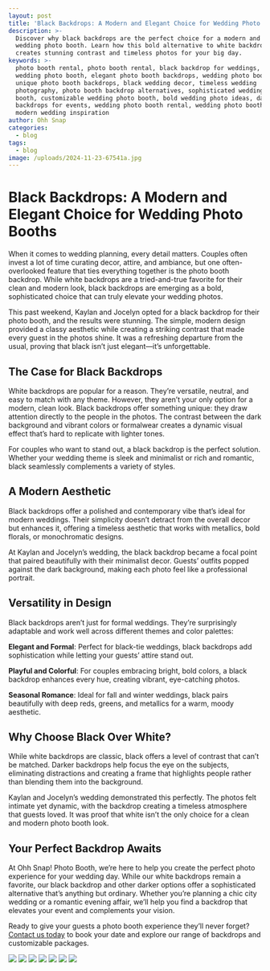 ```yaml
---
layout: post
title: 'Black Backdrops: A Modern and Elegant Choice for Wedding Photo Booths'
description: >-
  Discover why black backdrops are the perfect choice for a modern and elegant
  wedding photo booth. Learn how this bold alternative to white backdrops
  creates stunning contrast and timeless photos for your big day.
keywords: >-
  photo booth rental, photo booth rental, black backdrop for weddings, modern
  wedding photo booth, elegant photo booth backdrops, wedding photo booth ideas,
  unique photo booth backdrops, black wedding decor, timeless wedding
  photography, photo booth backdrop alternatives, sophisticated wedding photo
  booth, customizable wedding photo booth, bold wedding photo ideas, dark
  backdrops for events, wedding photo booth rental, wedding photo booth trends,
  modern wedding inspiration
author: Ohh Snap
categories:
  - blog
tags:
  - blog
image: /uploads/2024-11-23-67541a.jpg
---
```

# Black Backdrops: A Modern and Elegant Choice for Wedding Photo Booths

When it comes to wedding planning, every detail matters. Couples often invest a lot of time curating decor, attire, and ambiance, but one often-overlooked feature that ties everything together is the photo booth backdrop. While white backdrops are a tried-and-true favorite for their clean and modern look, black backdrops are emerging as a bold, sophisticated choice that can truly elevate your wedding photos.

This past weekend, Kaylan and Jocelyn opted for a black backdrop for their photo booth, and the results were stunning. The simple, modern design provided a classy aesthetic while creating a striking contrast that made every guest in the photos shine. It was a refreshing departure from the usual, proving that black isn’t just elegant—it’s unforgettable.

## The Case for Black Backdrops

White backdrops are popular for a reason. They’re versatile, neutral, and easy to match with any theme. However, they aren’t your only option for a modern, clean look. Black backdrops offer something unique: they draw attention directly to the people in the photos. The contrast between the dark background and vibrant colors or formalwear creates a dynamic visual effect that’s hard to replicate with lighter tones.

For couples who want to stand out, a black backdrop is the perfect solution. Whether your wedding theme is sleek and minimalist or rich and romantic, black seamlessly complements a variety of styles.

## A Modern Aesthetic

Black backdrops offer a polished and contemporary vibe that’s ideal for modern weddings. Their simplicity doesn’t detract from the overall decor but enhances it, offering a timeless aesthetic that works with metallics, bold florals, or monochromatic designs.

At Kaylan and Jocelyn’s wedding, the black backdrop became a focal point that paired beautifully with their minimalist decor. Guests’ outfits popped against the dark background, making each photo feel like a professional portrait.

## Versatility in Design

Black backdrops aren’t just for formal weddings. They’re surprisingly adaptable and work well across different themes and color palettes:

**Elegant and Formal**: Perfect for black-tie weddings, black backdrops add sophistication while letting your guests’ attire stand out.

**Playful and Colorful**: For couples embracing bright, bold colors, a black backdrop enhances every hue, creating vibrant, eye-catching photos.

**Seasonal Romance**: Ideal for fall and winter weddings, black pairs beautifully with deep reds, greens, and metallics for a warm, moody aesthetic.

## Why Choose Black Over White?

While white backdrops are classic, black offers a level of contrast that can’t be matched. Darker backdrops help focus the eye on the subjects, eliminating distractions and creating a frame that highlights people rather than blending them into the background.

Kaylan and Jocelyn’s wedding demonstrated this perfectly. The photos felt intimate yet dynamic, with the backdrop creating a timeless atmosphere that guests loved. It was proof that white isn’t the only choice for a clean and modern photo booth look.

## Your Perfect Backdrop Awaits

At Ohh Snap! Photo Booth, we’re here to help you create the perfect photo experience for your wedding day. While our white backdrops remain a favorite, our black backdrop and other darker options offer a sophisticated alternative that’s anything but ordinary. Whether you’re planning a chic city wedding or a romantic evening affair, we’ll help you find a backdrop that elevates your event and complements your vision.

Ready to give your guests a photo booth experience they’ll never forget? [Contact us today](/contact-ohh-snap-photobooth) to book your date and explore our range of backdrops and customizable packages.

![](/uploads/2024-11-23-64676b-1.jpg)
![](/uploads/2024-11-23-64979a.jpg)
![](/uploads/2024-11-23-66602c.jpg)
![](/uploads/2024-11-23-67234a.jpg)
![](/uploads/2024-11-23-67472b.jpg)
![](/uploads/2024-11-23-67683b.jpg)
![](/uploads/2024-11-23-67958a.jpg)
